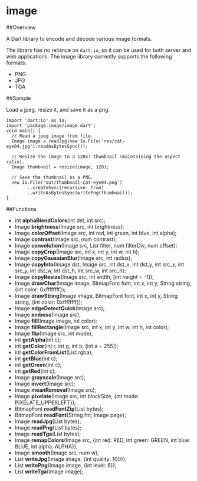 # image

##Overview

A Dart library to encode and decode various image formats.

The library has no reliance on `dart:io`, so it can be used for both server and
web applications. The image library currently supports the following 
formats:

- PNG
- JPG
- TGA

##Sample

Load a jpeg, resize it, and save it as a png:

    import 'dart:io' as Io;
    import 'package:image/image.dart';
    void main() {
      // Read a jpeg image from file.
      Image image = readJpg(new Io.File('res/cat-eye04.jpg').readAsBytesSync());

      // Resize the image to a 120x? thumbnail (maintaining the aspect ratio).
      Image thumbnail = resize(image, 120);
    
      // Save the thumbnail as a PNG.
      new Io.File('out/thumbnail-cat-eye04.png')
            ..createSync(recursive: true)
            ..writeAsBytesSync(writePng(thumbnail));
    }

##Functions
- int **alphaBlendColors**(int dst, int src);
- Image **brightness**(Image src, int brightness);
- Image **colorOffset**(Image src, int red, int green, int blue, int alpha);
- Image **contrast**(Image src, num contrast);
- Image **convolution**(Image src, List<num> filter, num filterDiv, num offset);
- Image **copyCrop**(Image src, int x, int y, int w, int h);
- Image **copyGaussianBlur**(Image src, int radius);
- Image **copyInto**(Image dst, Image src, int dst_x, int dst_y, int src_x, int src_y, int dst_w, int dst_h, int src_w, int src_h);
- Image **copyResize**(Image src, int width, [int height = -1]);
- Image **drawChar**(Image image, BitmapFont font, int x, int y, String string, {int color: 0xffffffff});
- Image **drawString**(Image image, BitmapFont font, int x, int y, String string, {int color: 0xffffffff});
- Image **edgeDetectQuick**(Image src);
- Image **emboss**(Image src);             
- Image **fill**(Image image, int color);
- Image **fillRectangle**(Image src, int x, int y, int w, int h, int color);
- Image **flip**(Image src, int mode);
- int **getAlpha**(int c);
- int **getColor**(int r, int g, int b, [int a = 255]);
- int **getColorFromList**(List<int> rgba);
- int **getBlue**(int c);
- int **getGreen**(int c);
- int **getRed**(int c);
- Image **grayscale**(Image src);
- Image **invert**(Image src);
- Image **meanRemoval**(Image src);
- Image **pixelate**(Image src, int blockSize, {int mode: PIXELATE_UPPERLEFT});
- BitmapFont **readFontZip**(List<int> bytes);
- BitmapFont **readFont**(String fnt, Image page);
- Image **readJpg**(List<int> bytes);
- Image **readPng**(List<int> bytes);
- Image **readTga**(List<int> bytes);
- Image **remapColors**(Image src, {int red: RED, int green: GREEN, int blue: BLUE, int alpha: ALPHA});
- Image **smooth**(Image src, num w);
- List<int> **writeJpg**(Image image, {int quality: 100});
- List<int> **writePng**(Image image, {int level: 6});
- List<int> **writeTga**(Image image);
